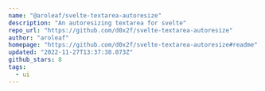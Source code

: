 ```yaml
---
name: "@aroleaf/svelte-textarea-autoresize"
description: "An autoresizing textarea for svelte"
repo_url: "https://github.com/d0x2f/svelte-textarea-autoresize"
author: "aroleaf"
homepage: "https://github.com/d0x2f/svelte-textarea-autoresize#readme"
updated: "2022-11-27T13:37:38.073Z"
github_stars: 8
tags: 
  - ui
---
```

